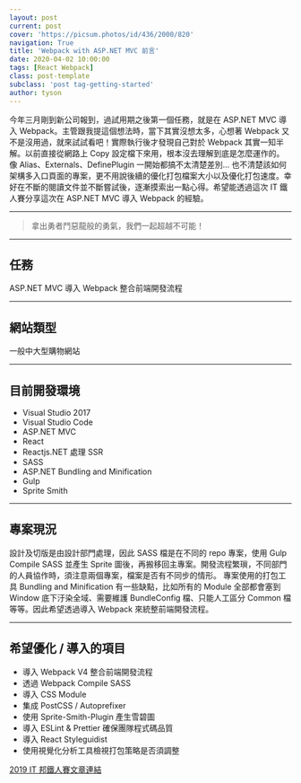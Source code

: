 ```yaml
---
layout: post
current: post
cover: 'https://picsum.photos/id/436/2000/820'
navigation: True
title: 'Webpack with ASP.NET MVC 前言'
date: 2020-04-02 10:00:00
tags: [React Webpack]
class: post-template
subclass: 'post tag-getting-started'
author: tyson
---
```


今年三月剛到新公司報到，過試用期之後第一個任務，就是在 ASP.NET MVC 導入 Webpack。主管跟我提這個想法時，當下其實沒想太多，心想著 Webpack 又不是沒用過，就來試試看吧！實際執行後才發現自己對於 Webpack 其實一知半解。以前直接從網路上 Copy 設定檔下來用，根本沒去理解到底是怎麼運作的。像 Alias、Externals、DefinePlugin 一開始都搞不太清楚差別… 也不清楚該如何架構多入口頁面的專案，更不用說後續的優化打包檔案大小以及優化打包速度。幸好在不斷的閱讀文件並不斷嘗試後，逐漸摸索出一點心得。希望能透過這次 IT 鐵人賽分享這次在 ASP.NET MVC 導入 Webpack 的經驗。

---

> 拿出勇者鬥惡龍般的勇氣，我們一起超越不可能！

---

## 任務

ASP.NET MVC 導入 Webpack 整合前端開發流程

---

## 網站類型

一般中大型購物網站

---

## 目前開發環境

-   Visual Studio 2017
-   Visual Studio Code
-   ASP.NET MVC
-   React
-   Reactjs.NET 處理 SSR
-   SASS
-   ASP.NET Bundling and Minification
-   Gulp
-   Sprite Smith

---

## 專案現況

設計及切版是由設計部門處理，因此 SASS 檔是在不同的 repo 專案，使用 Gulp Compile SASS 並產生 Sprite 圖後，再搬移回主專案。開發流程繁瑣，不同部門的人員協作時，須注意兩個專案，檔案是否有不同步的情形。
專案使用的打包工具 Bundling and Minification 有一些缺點，比如所有的 Module 全部都會塞到 Window 底下汙染全域、需要維護 BundleConfig 檔、只能人工區分 Common 檔等等。因此希望透過導入 Webpack 來統整前端開發流程。

---

## 希望優化 / 導入的項目

-   導入 Webpack V4 整合前端開發流程
-   透過 Webpack Compile SASS
-   導入 CSS Module
-   集成 PostCSS / Autoprefixer
-   使用 Sprite-Smith-Plugin 產生雪碧圖
-   導入 ESLint & Prettier 確保團隊程式碼品質
-   導入 React Styleguidist
-   使用視覺化分析工具檢視打包策略是否須調整

[2019 IT 邦鐵人賽文章連結](https://ithelp.ithome.com.tw/articles/10199438)
